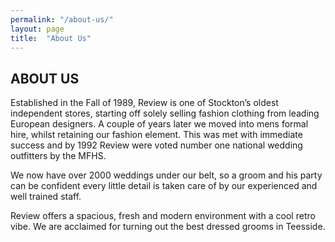 ```yaml
---
permalink: "/about-us/"
layout: page
title:  "About Us"
---
```



<h2>ABOUT US</h2>
<p>Established in the Fall of 1989, Review is one of Stockton’s oldest independent stores, starting off solely selling fashion clothing from leading European designers. A couple of years later we moved into mens formal hire, whilst retaining our fashion element. This was met with immediate success and by 1992 Review were voted number one national wedding outfitters by the MFHS.</p>

<p>We now have over 2000 weddings under our belt, so a groom and his party can be confident every little detail is taken care of by our experienced and well trained staff.</p>

<p>Review offers a spacious, fresh and modern environment with a cool retro vibe. We are acclaimed for turning out the best dressed grooms in Teesside.</p>